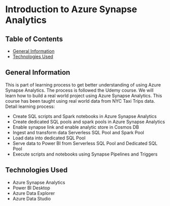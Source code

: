 # Introduction to Azure Synapse Analytics

## Table of Contents
* [General Information](#general-information)
* [Technologies Used](#technologies-used)
<!-- * [License](#license) -->

## General Information
This is part of learning process to get better understanding of using Azure Synapse Analytics. The process is followed the Udemy course. 
We will learn how to build a real world project using Azure Synapse Analytics. This course has been taught using real world data from NYC Taxi Trips data. 
Detail learning process: 
- Create SQL scripts and Spark notebooks in Azure Synapse Analytics
- Create dedicated SQL pools and spark pools in Azure Synapse Analytics
- Enable synapse link and enable analytic store in Cosmos DB
- Ingest and transform data Serverless SQL Pool and Spark Pool
- Load data into dedicated SQL Pool
- Serve data to Power BI from Serverless SQL Pool and Dedicated SQL Pool
- Execute scripts and notebooks using Synapse Pipelines and Triggers

## Technologies Used
- Azure Synapse Analytics
- Power BI Desktop
- Azure Data Explorer
- Azure Data Studio 

